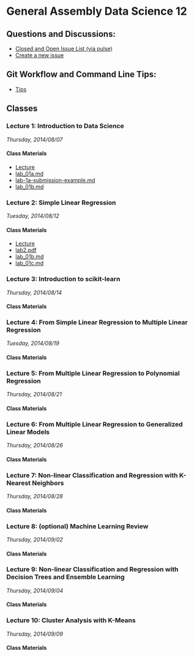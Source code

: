 # General Assembly Data Science 12


## Questions and Discussions:

* [Closed and Open Issue List (via pulse)](https://github.com/gavinmh/GADS12-NYC/pulse#closed-issues)
* [Create a new issue](https://github.com/gavinmh/GADS12-NYC/issues/new)

## Git Workflow and Command Line Tips:

* [Tips](https://github.com/gavinmh/GADS12-NYC/tree/master/tips)


## Classes

### Lecture 1: Introduction to Data Science
_Thursday, 2014/08/07_

#### Class Materials

* [Lecture](https://docs.google.com/presentation/d/1r2pWzZ3-ZvA4OiRVqTzDCSMj33RSI7_UrLn6kt9BZzQ/edit?usp=sharing)
* [lab_01a.md](https://github.com/gavinmh/GADS12-NYC/blob/master/lecture-1/lab-1a.md)
* [lab-1a-submission-example.md](https://github.com/gavinmh/GADS12-NYC/blob/master/lecture-1/lab-1a-submission-example.md)
* [lab_01b.md](https://github.com/gavinmh/GADS12-NYC/blob/master/lecture-1/lab-1b.md)


### Lecture 2: Simple Linear Regression
_Tuesday, 2014/08/12_

#### Class Materials

* [Lecture](https://docs.google.com/presentation/d/1b9bYZ9MIBqEmsJ3x5dBVlwxbSW-v0n-SazICmxh_iwU/edit?usp=sharing)
* [lab2.pdf](https://github.com/gavinmh/GADS12-NYC/blob/master/lecture-2/lab2.pdf)
* [lab_01b.md](https://github.com/gavinmh/GADS12-NYC/blob/master/lecture-2/lab-2b.md)
* [lab_01c.md](https://github.com/gavinmh/GADS12-NYC/blob/master/lecture-2/lab-2c.md)


### Lecture 3: Introduction to scikit-learn
_Thursday, 2014/08/14_

#### Class Materials


### Lecture 4: From Simple Linear Regression to Multiple Linear Regression
_Tuesday, 2014/08/19_

#### Class Materials


### Lecture 5: From Multiple Linear Regression to Polynomial Regression
_Thursday, 2014/08/21_

#### Class Materials


### Lecture 6: From Multiple Linear Regression to Generalized Linear Models
_Thursday, 2014/08/26_

#### Class Materials


### Lecture 7: Non-linear Classification and Regression with K-Nearest Neighbors
_Thursday, 2014/08/28_

#### Class Materials


### Lecture 8: (optional) Machine Learning Review
_Thursday, 2014/09/02_

#### Class Materials


### Lecture 9: Non-linear Classification and Regression with Decision Trees and Ensemble Learning
_Thursday, 2014/09/04_

#### Class Materials


### Lecture 10: Cluster Analysis with K-Means
_Thursday, 2014/09/09_

#### Class Materials

